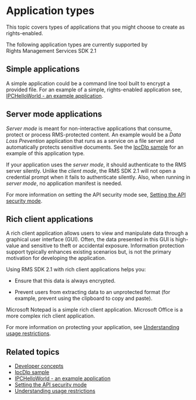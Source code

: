 Application types
===========================================================

This topic covers types of applications that you might choose to create as rights-enabled.

The following application types are currently supported by Rights Management Services SDK 2.1

<span id="Simple_applications"></span><span id="simple_applications"></span><span id="SIMPLE_APPLICATIONS"></span>Simple applications
-------------------------------------------------------------------------------------------------------------------------------------

A simple application could be a command line tool built to encrypt a provided file. For an example of a simple, rights-enabled application see, [IPCHelloWorld - an example application](how_to_build_your_first_application.md).

<span id="Server_mode_applications"></span><span id="server_mode_applications"></span><span id="SERVER_MODE_APPLICATIONS"></span>Server mode applications
---------------------------------------------------------------------------------------------------------------------------------------------------------

*Server mode* is meant for non-interactive applications that consume, protect or process RMS-protected content. An example would be a *Data Loss Prevention* application that runs as a service on a file server and automatically protects sensitive documents. See the [IpcDlp sample](https://Code.MSDN.Microsoft.Com/IpcDlp-Sample-Application-d30bb99d) for an example of this application type.

If your application uses the *server mode*, it should authenticate to the RMS server silently. Unlike the *client mode*, the RMS SDK 2.1 will not open a credential prompt when it fails to authenticate silently. Also, when running in *server mode*, no application manifest is needed.

For more information on setting the API security mode see, [Setting the API security mode](setting_the_api_security_mode__api_mode_.md).

<span id="Rich_client_applications"></span><span id="rich_client_applications"></span><span id="RICH_CLIENT_APPLICATIONS"></span>Rich client applications
---------------------------------------------------------------------------------------------------------------------------------------------------------

A rich client application allows users to view and manipulate data through a graphical user interface (GUI). Often, the data presented in this GUI is high-value and sensitive to theft or accidental exposure. Information protection support typically enhances existing scenarios but, is not the primary motivation for developing the application.

Using RMS SDK 2.1 with rich client applications helps you:

-   Ensure that this data is always encrypted.

-   Prevent users from extracting data to an unprotected format (for example, prevent using the clipboard to copy and paste).

Microsoft Notepad is a simple rich client application. Microsoft Office is a more complex rich client application.

For more information on protecting your application, see [Understanding usage restrictions](understanding_usage_restrictions.md).

<span id="related_topics"></span>Related topics
-----------------------------------------------

* [Developer concepts](ad_rms_concepts-nav.md)
* [IpcDlp sample](https://Code.MSDN.Microsoft.Com/IpcDlp-Sample-Application-d30bb99d)
* [IPCHelloWorld - an example application](how_to_build_your_first_application.md)
* [Setting the API security mode](setting_the_api_security_mode__api_mode_.md)
* [Understanding usage restrictions](understanding_usage_restrictions.md)
 

 



